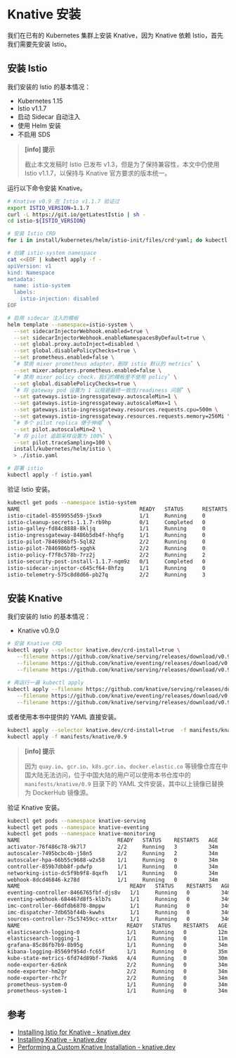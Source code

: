 # Knative 安装

我们在已有的 Kubernetes 集群上安装 Knative，因为 Knative 依赖 Istio，首先我们需要先安装 Istio。

## 安装 Istio

我们安装的 Istio 的基本情况：

- Kubernetes 1.15
- Istio v1.1.7
- 启动 Sidecar 自动注入
- 使用 Helm 安装
- 不启用 SDS

> **[info] 提示**
> 
> 截止本文发稿时 Istio 已发布 v1.3，但是为了保持兼容性，本文中仍使用 Istio v1.1.7，以保持与 Knative 官方要求的版本统一。

运行以下命令安装 Knative。

```bash
# Knative v0.9 在 Istio v1.1.7 验证过
export ISTIO_VERSION=1.1.7
curl -L https://git.io/getLatestIstio | sh -
cd istio-${ISTIO_VERSION}

# 安装 Istio CRD
for i in install/kubernetes/helm/istio-init/files/crd*yaml; do kubectl apply -f $i; done

# 创建 istio-system namespace
cat <<EOF | kubectl apply -f -
apiVersion: v1
kind: Namespace
metadata:
  name: istio-system
  labels:
    istio-injection: disabled
EOF

# 启用 sidecar 注入的模板
helm template --namespace=istio-system \
  --set sidecarInjectorWebhook.enabled=true \
  --set sidecarInjectorWebhook.enableNamespacesByDefault=true \
  --set global.proxy.autoInject=disabled \
  --set global.disablePolicyChecks=true \
  --set prometheus.enabled=false \
  `# 禁用 mixer prometheus adapter，删除 istio 默认的 metrics` \
  --set mixer.adapters.prometheus.enabled=false \
  `# 禁用 mixer policy check，我们的模板里不使用 policy` \
  --set global.disablePolicyChecks=true \
  `# 将 gateway pod 设置为 1 以规避最终一致性/readiness 问题` \
  --set gateways.istio-ingressgateway.autoscaleMin=1 \
  --set gateways.istio-ingressgateway.autoscaleMax=1 \
  --set gateways.istio-ingressgateway.resources.requests.cpu=500m \
  --set gateways.istio-ingressgateway.resources.requests.memory=256Mi \
  `# 多个 pilot replica 便于伸缩` \
  --set pilot.autoscaleMin=2 \
  `# 将 pilot 追踪采样设置为 100%` \
  --set pilot.traceSampling=100 \
  install/kubernetes/helm/istio \
  > ./istio.yaml

# 部署 istio
kubectl apply -f istio.yaml
```

验证 Istio 安装。

```bash
kubectl get pods --namespace istio-system
NAME                                      READY   STATUS      RESTARTS   AGE
istio-citadel-8559955d59-j5xx9            1/1     Running     0          40m
istio-cleanup-secrets-1.1.7-rb9hp         0/1     Completed   0          40m
istio-galley-fd84c8888-8kljq              1/1     Running     0          40m
istio-ingressgateway-8486b5db4f-hhqfg     1/1     Running     0          40m
istio-pilot-7846986bf5-5ql82              2/2     Running     0          40m
istio-pilot-7846986bf5-xgqhk              2/2     Running     0          40m
istio-policy-f7f8c578b-7rz2j              2/2     Running     2          40m
istio-security-post-install-1.1.7-nqm9z   0/1     Completed   0          40m
istio-sidecar-injector-c645cf64-8hfzg     1/1     Running     0          40m
istio-telemetry-575c8d8d66-pb27q          2/2     Running     3          40m
```

## 安装 Knative

我们安装的 Istio 的基本情况：

- Knative v0.9.0

```bash
# 安装 Knative CRD
kubectl apply --selector knative.dev/crd-install=true \
   --filename https://github.com/knative/serving/releases/download/v0.9.0/serving.yaml \
   --filename https://github.com/knative/eventing/releases/download/v0.9.0/release.yaml \
   --filename https://github.com/knative/serving/releases/download/v0.9.0/monitoring.yaml
   
# 再运行一遍 kubectl apply
kubectl apply --filename https://github.com/knative/serving/releases/download/v0.9.0/serving.yaml \
   --filename https://github.com/knative/eventing/releases/download/v0.9.0/release.yaml \
   --filename https://github.com/knative/serving/releases/download/v0.9.0/monitoring.yaml
```

或者使用本书中提供的 YAML 直接安装。

```bash
kubectl apply --selector knative.dev/crd-install=true  -f manifests/knative/0.9
kubectl apply -f manifests/knative/0.9
```

> **[info] 提示**
> 
> 因为 `quay.io`、`gcr.io`、`k8s.gcr.io`、`docker.elastic.co` 等镜像仓库在中国大陆无法访问，位于中国大陆的用户可以使用本书仓库中的 `manifests/knative/0.9` 目录下的 YAML 文件安装，其中以上镜像已替换为 DockerHub 镜像源。

验证 Knative 安装。

```bash
kubectl get pods --namespace knative-serving
kubectl get pods --namespace knative-eventing
kubectl get pods --namespace knative-monitoring
NAME                               READY   STATUS    RESTARTS   AGE
activator-76f486c78-9k7l7          2/2     Running   3          34m
autoscaler-7495bcbc4b-j58n5        2/2     Running   2          34m
autoscaler-hpa-66b55c9688-w2x58    1/1     Running   0          34m
controller-859b7dbb8f-pdwfp        1/1     Running   0          34m
networking-istio-dc5f9b9f8-8qxfh   1/1     Running   0          34m
webhook-8dcd46846-kz78d            1/1     Running   0          34m
NAME                                   READY   STATUS    RESTARTS   AGE
eventing-controller-8466765fbf-djs8v   1/1     Running   0          34m
eventing-webhook-684467d8f5-klb7s      1/1     Running   0          34m
imc-controller-66dfdb6878-8mppw        1/1     Running   0          34m
imc-dispatcher-7db65bf44b-kwwhs        1/1     Running   0          34m
sources-controller-75c57459cc-xttxr    1/1     Running   0          34m
NAME                                  READY   STATUS    RESTARTS   AGE
elasticsearch-logging-0               1/1     Running   0          12m
elasticsearch-logging-1               1/1     Running   0          11m
grafana-85c86fb7b9-8b95g              1/1     Running   0          34m
kibana-logging-85569f954d-fc65f       1/1     Running   0          35m
kube-state-metrics-6fd74d89bf-7kmk6   4/4     Running   0          30m
node-exporter-6z6nk                   2/2     Running   0          34m
node-exporter-hm2gr                   2/2     Running   0          34m
node-exporter-rhc7r                   2/2     Running   0          34m
prometheus-system-0                   1/1     Running   0          34m
prometheus-system-1                   1/1     Running   0          34m
```

## 参考

- [Installing Istio for Knative - knative.dev](https://knative.dev/docs/install/installing-istio/)
- [Installing Knative - knative.dev](https://knative.dev/docs/install/index.html)
- [Performing a Custom Knative Installation - knative.dev](https://knative.dev/docs/install/knative-custom-install/)